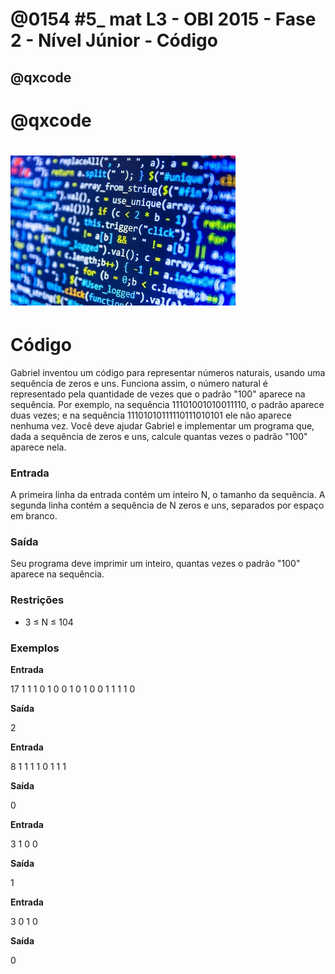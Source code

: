 # @0154 #5_ mat L3 - OBI 2015 - Fase 2 - Nível Júnior - Código
## @qxcode

# @qxcode

# ![](capa.jpg)

Código
======

Gabriel inventou um código para representar números naturais, usando uma sequência de zeros e uns. Funciona assim, o número natural é representado pela quantidade de vezes que o padrão "100" aparece na sequência. Por exemplo, na sequência 11101001010011110, o padrão aparece duas vezes; e na sequência 11101010111110111010101 ele não aparece nenhuma vez. Você deve ajudar Gabriel e implementar um programa que, dada a sequência de zeros e uns, calcule quantas vezes o padrão "100" aparece nela.

### Entrada

A primeira linha da entrada contém um inteiro N, o tamanho da sequência. A segunda linha contém a sequência de N zeros e uns, separados por espaço em branco.

### Saída

Seu programa deve imprimir um inteiro, quantas vezes o padrão "100" aparece na sequência.

### Restrições

*   3 ≤ N ≤ 104

### Exemplos

**Entrada**

17
1 1 1 0 1 0 0 1 0 1 0 0 1 1 1 1 0

**Saída**

2
	

**Entrada**

8
1 1 1 1 0 1 1 1

**Saída**

0
	

**Entrada**

3
1 0 0

**Saída**

1
	

**Entrada**

3
0 1 0

**Saída**

0